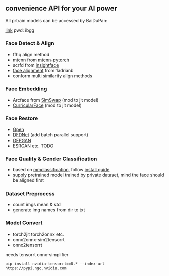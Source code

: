 ## convenience API for your AI power

All prtrain models can be accessed by BaiDuPan:

[link](https://pan.baidu.com/s/18MegZnMQn1oQR1jJPpWJxQ) pwd: ibgg

### Face Detect & Align

- ffhq align method
- mtcnn from [mtcnn-pytorch](https://github.com/TropComplique/mtcnn-pytorch)
- scrfd from [insightface](https://github.com/deepinsight/insightface/tree/master/detection/scrfd)
- [face alignment](https://github.com/1adrianb/face-alignment) from 1adrianb
- conform multi similarity align methods


### Face Embedding

- Arcface from [SimSwap](https://github.com/neuralchen/SimSwap) (mod to jit model)
- [CurricularFace](https://github.com/HuangYG123/CurricularFace) (mod to jit model)

### Face Restore 

- [Gpen](https://github.com/yangxy/GPEN)
- [DFDNet](https://github.com/csxmli2016/DFDNet) (add batch parallel support)
- [GFPGAN](https://github.com/TencentARC/GFPGAN)
- ESRGAN etc. TODO

### Face Quality & Gender Classification

- based on [mmclassification](https://github.com/open-mmlab/mmclassification), follow [install guide](https://github.com/open-mmlab/mmclassification/blob/master/docs/install.md)
- supply pretrained model trained by private dataset, mind the face should be aligned first


### Dataset Preprocess

- count imgs mean & std
- generate img names from dir to txt

### Model Convert

- torch2jit torch2onnx etc.
- onnx2onnx-sim2tensorrt
- onnx2tensorrt

needs tensorrt onnx-simplifier

`
pip install nvidia-tensorrt==8.* --index-url https://pypi.ngc.nvidia.com
`